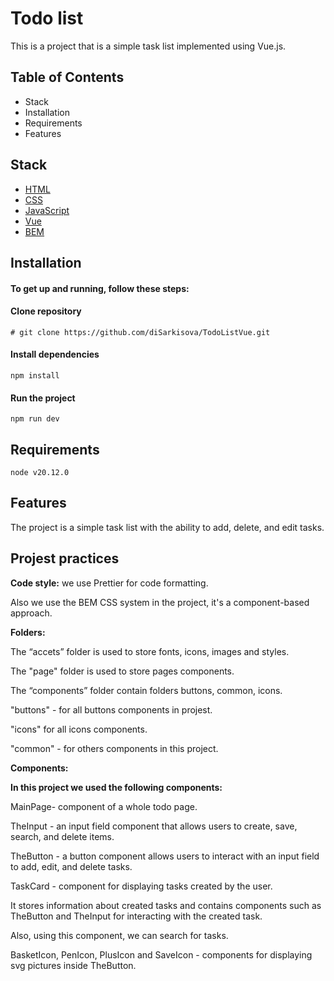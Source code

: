 # Todo list
This is a project that is a simple task list implemented using Vue.js.
## Table of Contents
* Stack
* Installation
* Requirements
* Features
## Stack
* [HTML](https://html.spec.whatwg.org/multipage/)
* [CSS](https://www.w3.org/Style/CSS/)
* [JavaScript](https://developer.mozilla.org/en-US/docs/Web/JavaScript/Guide)
* [Vue](https://ru.vuejs.org/)
* [BEM](https://getbem.com/)
## Installation
#### To get up and running, follow these steps:
#### Clone repository
    # git clone https://github.com/diSarkisova/TodoListVue.git
#### Install dependencies
    npm install
#### Run the project
    npm run dev
## Requirements
    node v20.12.0
## Features
The project is a simple task list with the ability to add, delete, and edit tasks.

## Projest practices
**Code style:** we use Prettier for code formatting.

Also we use the BEM CSS system in the project, it's a component-based approach.

**Folders:**

The “accets” folder is used to store fonts, icons, images and styles.

The "page" folder is used to store pages components.

The “components” folder contain folders buttons, common, icons.

"buttons" - for all buttons components in projest.

"icons"  for all icons components.

"common" - for others components in this project.

**Components:**

**In this project we used the following components:**

MainPage- component of a whole todo page.

TheInput - an input field component that allows users to create, save, search, and delete items.

TheButton - a button component allows users to interact with an input field to add, edit, and delete tasks.

TaskCard - component for displaying tasks created by the user.

It stores information about created tasks and contains components such as TheButton and TheInput for interacting with the created task.

Also, using this component, we can search for tasks.

BasketIcon, PenIcon, PlusIcon and SaveIcon - components for displaying svg pictures inside TheButton.

